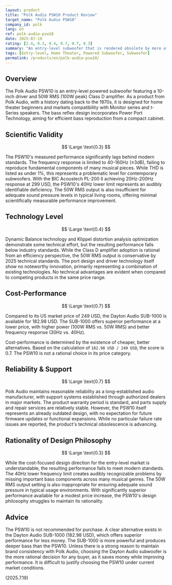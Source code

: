 ```yaml
---
layout: product
title: "Polk Audio PSW10 Product Review"
target_name: "Polk Audio PSW10"
company_id: polk
lang: en
ref: polk-audio-psw10
date: 2025-07-19
rating: [2.4, 0.3, 0.4, 0.7, 0.7, 0.3]
summary: "An entry-level subwoofer that is rendered obsolete by more affordable and higher-performing alternatives."
tags: [Entry-level, Home Theater, Powered Subwoofer, Subwoofer]
permalink: /products/en/polk-audio-psw10/
---
```

## Overview

The Polk Audio PSW10 is an entry-level powered subwoofer featuring a 10-inch driver and 50W RMS (100W peak) Class D amplifier. As a product from Polk Audio, with a history dating back to the 1970s, it is designed for home theater beginners and markets compatibility with Monitor series and t-Series speakers. The bass reflex design incorporates Power Port Technology, aiming for efficient bass reproduction from a compact cabinet.

## Scientific Validity

$$ \Large \text{0.3} $$

The PSW10's measured performance significantly lags behind modern standards. The frequency response is limited to 40-160Hz (±3dB), failing to reproduce fundamental components of many musical pieces. While THD is listed as under 1%, this represents a problematic level for contemporary subwoofers. With the BIC Acoustech PL-200 II achieving 20Hz-200Hz response at 299 USD, the PSW10's 40Hz lower limit represents an audibly identifiable deficiency. The 50W RMS output is also insufficient for adequate sound pressure levels in typical living rooms, offering minimal scientifically measurable performance improvement.

## Technology Level

$$ \Large \text{0.4} $$

Dynamic Balance technology and Klippel distortion analysis optimization demonstrate some technical effort, but the resulting performance falls below industry standards. While the Class D amplifier adoption is rational from an efficiency perspective, the 50W RMS output is conservative by 2025 technical standards. The port design and driver technology itself show no noteworthy innovation, primarily representing a combination of existing technologies. No technical advantages are evident when compared to competing products in the same price range.

## Cost-Performance

$$ \Large \text{0.7} $$

Compared to its US market price of 249 USD, the Dayton Audio SUB-1000 is available for 182.98 USD. The SUB-1000 offers superior performance at a lower price, with higher power (100W RMS vs. 50W RMS) and better frequency response (30Hz vs. 40Hz).

Cost-performance is determined by the existence of cheaper, better alternatives. Based on the calculation of `182.98 USD / 249 USD`, the score is 0.7. The PSW10 is not a rational choice in its price category.

## Reliability & Support

$$ \Large \text{0.7} $$

Polk Audio maintains reasonable reliability as a long-established audio manufacturer, with support systems established through authorized dealers in major markets. The product warranty period is standard, and parts supply and repair services are relatively stable. However, the PSW10 itself represents an already outdated design, with no expectation for future firmware updates or functional expansions. While no particular failure rate issues are reported, the product's technical obsolescence is advancing.

## Rationality of Design Philosophy

$$ \Large \text{0.3} $$

While the cost-focused design direction for the entry-level market is understandable, the resulting performance fails to meet modern standards. The 40Hz lower frequency limit creates audibly recognizable problems by missing important bass components across many musical genres. The 50W RMS output setting is also inappropriate for ensuring adequate sound pressure in typical usage environments. With significantly superior performance available for a modest price increase, the PSW10's design philosophy struggles to maintain its rationality.

## Advice

The PSW10 is not recommended for purchase. A clear alternative exists in the Dayton Audio SUB-1000 (182.98 USD), which offers superior performance for less money. The SUB-1000 is more powerful and produces deeper bass than the PSW10. Unless there is a strong reason to maintain brand consistency with Polk Audio, choosing the Dayton Audio subwoofer is the more rational decision for any buyer, as it saves money while improving performance. It is difficult to justify choosing the PSW10 under current market conditions.

(2025.7.19)